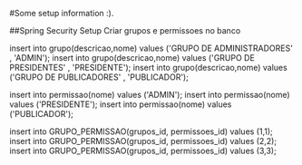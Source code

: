 #Some setup information :).

##Spring Security Setup
Criar grupos e permissoes no banco

insert into grupo(descricao,nome) values ('GRUPO DE ADMINISTRADORES' , 'ADMIN');
insert into grupo(descricao,nome) values ('GRUPO DE PRESIDENTES' , 'PRESIDENTE');
insert into grupo(descricao,nome) values ('GRUPO DE PUBLICADORES' , 'PUBLICADOR');

insert into permissao(nome) values ('ADMIN');
insert into permissao(nome) values ('PRESIDENTE');
insert into permissao(nome) values ('PUBLICADOR');



insert into GRUPO_PERMISSAO(grupos_id, permissoes_id) values (1,1);
insert into GRUPO_PERMISSAO(grupos_id, permissoes_id) values (2,2);
insert into GRUPO_PERMISSAO(grupos_id, permissoes_id) values (3,3);








